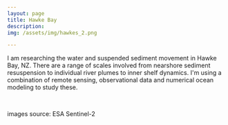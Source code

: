 ```yaml
---
layout: page
title: Hawke Bay
description: 
img: /assets/img/hawkes_2.png

---
```

I am researching the water and suspended sediment movement in Hawke Bay, NZ. There are a range of scales involved from nearshore sediment resuspension to individual river plumes to inner shelf dynamics. I'm using a combination of remote sensing, observational data and numerical ocean modeling to study these.

<div class="img_row">
    <img class="col three left" src="{{ site.baseurl }}/assets/img/s2_ex1.png" alt="" title="ex"/>
</div>
<div class="img_row">
    <img class="col two left" src="{{ site.baseurl }}/assets/img/s2_ex2.png" alt="" title="example image"/>
    <img class="col one left" src="{{ site.baseurl }}/assets/img/s2_ex3.png" alt="" title="example image"/>
</div>

images source: ESA Sentinel-2
